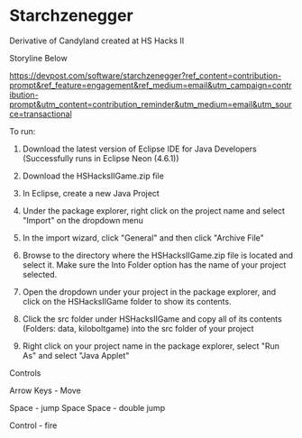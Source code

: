 # Starchzenegger
Derivative of Candyland created at HS Hacks II

Storyline Below

https://devpost.com/software/starchzenegger?ref_content=contribution-prompt&ref_feature=engagement&ref_medium=email&utm_campaign=contribution-prompt&utm_content=contribution_reminder&utm_medium=email&utm_source=transactional

To run:

1. Download the latest version of Eclipse IDE for Java Developers (Successfully runs in Eclipse Neon (4.6.1))

2. Download the HSHacksIIGame.zip file

3. In Eclipse, create a new Java Project

4. Under the package explorer, right click on the project name and select "Import" on the dropdown menu

5. In the import wizard, click "General" and then click "Archive File"

6. Browse to the directory where the HSHacksIIGame.zip file is located and select it. Make sure the Into Folder option has the name of your project selected.

7. Open the dropdown under your project in the package explorer, and click on the HSHacksIIGame folder to show its contents.

8. Click the src folder under HSHacksIIGame and copy all of its contents (Folders: data, kiloboltgame) into the src folder of your project

9. Right click on your project name in the package explorer, select "Run As" and select "Java Applet"

Controls

Arrow Keys - Move

Space - jump
Space Space - double jump

Control - fire
